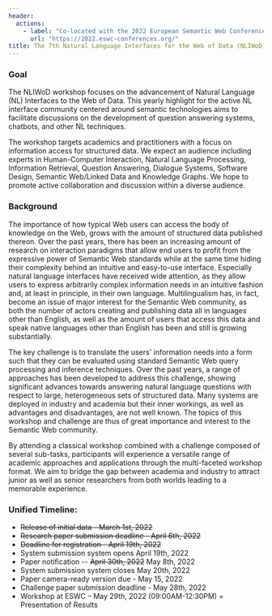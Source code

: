 ```yaml
---
header:
  actions:
    - label: "Co-located with the 2022 European Semantic Web Conference (ESWC)"
      url: "https://2022.eswc-conferences.org/"
title: The 7th Natural Language Interfaces for the Web of Data (NLIWoD) Workshop
---
```



### Goal

The NLIWoD workshop focuses on the advancement of Natural Language (NL) Interfaces to the Web of Data. This yearly highlight for the active NL interface community centered around semantic technologies aims to facilitate discussions on the development of question answering systems, chatbots, and other NL techniques.


The workshop targets academics and practitioners with a focus on information access for structured data. We expect an audience including experts in Human-Computer Interaction, Natural Language Processing, Information Retrieval, Question Answering, Dialogue Systems, Software Design, Semantic Web/Linked Data and Knowledge Graphs. We hope to promote active collaboration and discussion within a diverse audience.

### Background

The importance of how typical Web users can access the body of knowledge on the Web, grows with the amount of structured data published thereon. Over the past years, there has been an increasing amount of research on interaction paradigms that allow end users to profit from the expressive power of Semantic Web standards while at the same time hiding their complexity behind an intuitive and easy-to-use interface. Especially natural language interfaces have received wide attention, as they allow users to express arbitrarily complex information needs in an intuitive fashion and, at least in principle, in their own language. Multilingualism has, in fact, become an issue of major interest for the Semantic Web community, as both the number of actors creating and publishing data all in languages other than English, as well as the amount of users that access this data and speak native languages other than English has been and still is growing substantially.

The key challenge is to translate the users' information needs into a form such that they can be evaluated using standard Semantic Web query processing and inference techniques. Over the past years, a range of approaches has been developed to address this challenge, showing significant advances towards answering natural language questions with respect to large, heterogeneous sets of structured data. Many systems are deployed in industry and academia but their inner workings, as well as advantages and disadvantages, are not well known. The topics of this workshop and challenge are thus of great importance and interest to the Semantic Web community. 

By attending a classical workshop combined with a challenge composed of several sub-tasks, participants will experience a versatile range of academic approaches and applications through the multi-faceted workshop format. We aim to bridge the gap between academia and industry to attract junior as well as senior researchers from both worlds leading to a memorable experience.

### Unified Timeline:

* <del>Release of initial data - March 1st, 2022</del>
* <del>Research paper submission deadline - April 6th, 2022
* <del>Deadline for registration - April 19th, 2022 
* System submission system opens April 19th, 2022
* Paper notification -- <del> April 30th, 2022</del> May 8th, 2022
* System submission system closes May 20th, 2022
* Paper camera-ready version due - May 15, 2022
* Challenge paper submission deadline - May 28th, 2022
* Workshop at ESWC – May 29th, 2022 (09:00AM-12:30PM) = Presentation of Results
